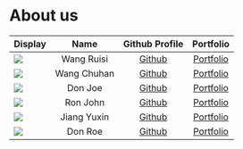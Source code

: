 # About us

Display | Name | Github Profile | Portfolio 
--------|:----:|:--------------:|:---------:
![](https://via.placeholder.com/100.png?text=Photo) | Wang Ruisi | [Github](https://github.com/oneScotch) | [Portfolio](docs/team/johndoe.md)
![](https://via.placeholder.com/100.png?text=Photo) | Wang Chuhan | [Github](https://github.com/) | [Portfolio](docs/team/johndoe.md)
![](https://via.placeholder.com/100.png?text=Photo) | Don Joe | [Github](https://github.com/) | [Portfolio](docs/team/johndoe.md)
![](https://via.placeholder.com/100.png?text=Photo) | Ron John | [Github](https://github.com/) | [Portfolio](docs/team/johndoe.md)
![](https://avatars.githubusercontent.com/u/73170270?v=4) | Jiang Yuxin | [Github](https://github.com/Yuxinn-J) | [Portfolio](docs/team/johndoe.md)
![](https://via.placeholder.com/100.png?text=Photo) | Don Roe | [Github](https://github.com/) | [Portfolio](docs/team/johndoe.md)

